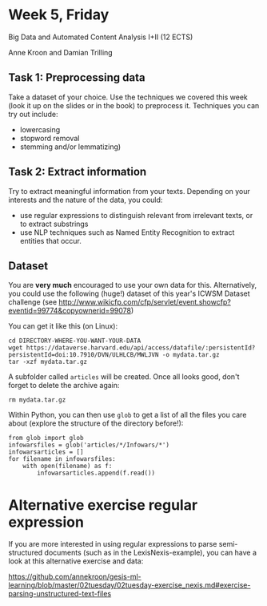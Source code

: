 # Week 5, Friday
Big Data and Automated Content Analysis I+II (12 ECTS)

Anne Kroon and Damian Trilling


## Task 1: Preprocessing data

Take a dataset of your choice. Use the techniques we covered this week (look it up on the slides or in the book) to preprocess it. Techniques you can try out include:

- lowercasing
- stopword removal
- stemming and/or lemmatizing)


## Task 2: Extract information

Try to extract meaningful information from your texts. Depending on your interests and the nature of the data, you could:

- use regular expressions to distinguish relevant from irrelevant texts, or to extract substrings
- use NLP techniques such as Named Entity Recognition to extract entities that occur.

## Dataset


You are **very much** encouraged to use your own data for this. Alternatively, you could use the following (huge!) dataset of this year's ICWSM Dataset challenge (see http://www.wikicfp.com/cfp/servlet/event.showcfp?eventid=99774&copyownerid=99078)

You can get it like this (on Linux):

```
cd DIRECTORY-WHERE-YOU-WANT-YOUR-DATA
wget https://dataverse.harvard.edu/api/access/datafile/:persistentId?persistentId=doi:10.7910/DVN/ULHLCB/MWLJVN -o mydata.tar.gz
tar -xzf mydata.tar.gz
```
A subfolder called `articles` will be created. Once all looks good, don't forget to delete the archive again:
```
rm mydata.tar.gz
```

Within Python, you can then use `glob` to get a list of all the files you care about (explore the structure of the directory before!):

```
from glob import glob
infowarsfiles = glob('articles/*/Infowars/*')
infowarsarticles = []
for filename in infowarsfiles:
    with open(filename) as f:
	    infowarsarticles.append(f.read())
```


# Alternative exercise regular expression

If you are more interested in using regular expressions to parse semi-structured documents (such as in the LexisNexis-example), you can have a look at this alternative exercise and data:

https://github.com/annekroon/gesis-ml-learning/blob/master/02tuesday/02tuesday-exercise_nexis.md#exercise-parsing-unstructured-text-files
